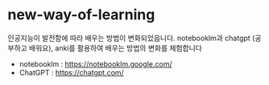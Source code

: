 # new-way-of-learning
인공지능이  발전함에 따라 배우는 방법이 변화되었읍니다. notebooklm과 chatgpt (공부하고 배워요), anki를 활용하여 배우는 방법의  변화를 체험합니다

- notebooklm : https://notebooklm.google.com/
- ChatGPT : https://chatgpt.com/

  

